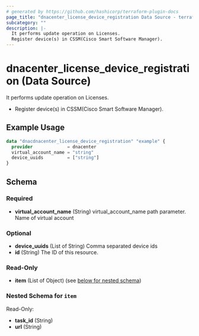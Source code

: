 ```yaml
---
# generated by https://github.com/hashicorp/terraform-plugin-docs
page_title: "dnacenter_license_device_registration Data Source - terraform-provider-dnacenter"
subcategory: ""
description: |-
  It performs update operation on Licenses.
  Register device(s) in CSSM(Cisco Smart Software Manager).
---
```


# dnacenter_license_device_registration (Data Source)

It performs update operation on Licenses.

- Register device(s) in CSSM(Cisco Smart Software Manager).

## Example Usage

```terraform
data "dnacdnacenter_license_device_registration" "example" {
  provider             = dnacenter
  virtual_account_name = "string"
  device_uuids         = ["string"]
}
```

<!-- schema generated by tfplugindocs -->
## Schema

### Required

- **virtual_account_name** (String) virtual_account_name path parameter. Name of virtual account

### Optional

- **device_uuids** (List of String) Comma separated device ids
- **id** (String) The ID of this resource.

### Read-Only

- **item** (List of Object) (see [below for nested schema](#nestedatt--item))

<a id="nestedatt--item"></a>
### Nested Schema for `item`

Read-Only:

- **task_id** (String)
- **url** (String)


